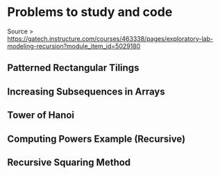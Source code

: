# Problems to study and code
Source > https://gatech.instructure.com/courses/463338/pages/exploratory-lab-modeling-recursion?module_item_id=5029180

## Patterned Rectangular Tilings
## Increasing Subsequences in Arrays
## Tower of Hanoi
## Computing Powers Example (Recursive)
## Recursive Squaring Method